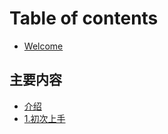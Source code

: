 # Table of contents

* [Welcome](README.md)

## 主要内容 <a id="main-group"></a>

* [介绍](main-group/describe.md)
* [1.初次上手](main-group/first-step.md)

